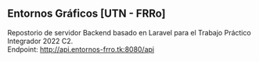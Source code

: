 ## Entornos Gráficos [UTN - FRRo]

Repostorio de servidor Backend basado en Laravel para el Trabajo Práctico Integrador 2022 C2.  <br />
Endpoint: http://api.entornos-frro.tk:8080/api
